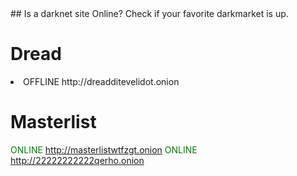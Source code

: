 <link type="text/css" rel="stylesheet" href="css.css" />
## Is a darknet site Online?
Check if your favorite darkmarket is up.


# Dread 
<li class="dark-online">
  OFFLINE http://dreadditevelidot.onion
</li>

# Masterlist

<font color="green"> ONLINE </font> http://masterlistwtfzgt.onion
<font color="green"> ONLINE </font> http://22222222222qerho.onion
